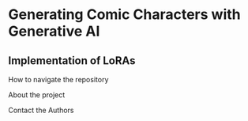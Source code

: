 # Generating Comic Characters with Generative AI
## Implementation of LoRAs 


How to navigate the repository

About the project

Contact the Authors
